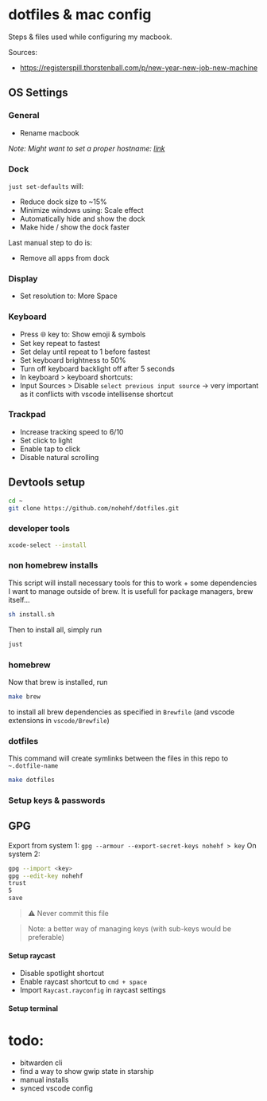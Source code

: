# dotfiles & mac config

Steps & files used while configuring my macbook.

Sources:

- <https://registerspill.thorstenball.com/p/new-year-new-job-new-machine>

## OS Settings

### General

- Rename macbook

_Note: Might want to set a proper hostname: [link](https://gist.github.com/a1ip/68db7b4e137d958da58e587a3a44dab8)_

### Dock

`just set-defaults` will:

- Reduce dock size to ~15%
- Minimize windows using: Scale effect
- Automatically hide and show the dock
- Make hide / show the dock faster

Last manual step to do is:

- Remove all apps from dock

### Display

- Set resolution to: More Space

### Keyboard

- Press 🌐 key to: Show emoji & symbols
- Set key repeat to fastest
- Set delay until repeat to 1 before fastest
- Set keyboard brightness to 50%
- Turn off keyboard backlight off after 5 seconds
- In keyboard > keyboard shortcuts:
- Input Sources > Disable `select previous input source` -> very important as it conflicts with vscode intellisense shortcut

### Trackpad

- Increase tracking speed to 6/10
- Set click to light
- Enable tap to click
- Disable natural scrolling

## Devtools setup

```bash
cd ~
git clone https://github.com/nohehf/dotfiles.git
```

### developer tools

```bash
xcode-select --install
```

### non homebrew installs

This script will install necessary tools for this to work + some dependencies I want to manage outside of brew.
It is usefull for package managers, brew itself...

```bash
sh install.sh
```

Then to install all, simply run

```bash
just
```

### homebrew

Now that brew is installed, run

```bash
make brew
```

to install all brew dependencies as specified in `Brewfile` (and vscode extensions in `vscode/Brewfile`)

### dotfiles

This command will create symlinks between the files in this repo to `~.dotfile-name`

```bash
make dotfiles
```

### Setup keys & passwords

## GPG

Export from system 1: `gpg --armour --export-secret-keys nohehf > key`
On system 2:

```sh
gpg --import <key>
gpg --edit-key nohehf
trust
5
save
```

> ⚠️ Never commit this file

> Note: a better way of managing keys (with sub-keys would be preferable)

#### Setup raycast

- Disable spotlight shortcut
- Enable raycast shortcut to `cmd + space`
- Import `Raycast.rayconfig` in raycast settings

#### Setup terminal

# todo:

- bitwarden cli
- find a way to show gwip state in starship
- manual installs
- synced vscode config
